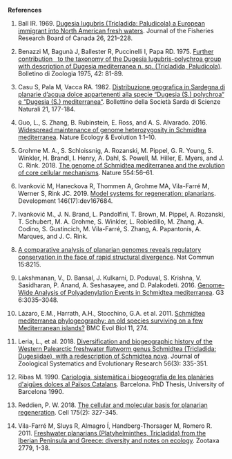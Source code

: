 **References**

1. Ball IR. 1969. [Dugesia lugubris (Tricladida: Paludicola) a European immigrant into North American fresh waters](https://cdnsciencepub.com/doi/abs/10.1139/f69-026). Journal of the Fisheries Research Board of Canada 26, 221–228.

2. Benazzi M, Bagunà J, Ballester R, Puccinelli I, Papa RD. 1975. [Further contribution   to the taxonomy of the Dugesia
lugubris-polychroa group with description of Dugesia mediterranea n. sp. (Tricladida, Paludicola)](). Bolletino di
Zoologia 1975, 42: 81-89.

3. Casu S, Pala M, Vacca RA. 1982. [Distribuzione geografica in Sardegna di planarie d’acqua dolce appartenenti alla specie “Dugesia (S.) polychroa“ e “Dugesia (S.) mediterranea“](). Bollettino della Società Sarda di Scienze Naturali 21, 177-184.

4. Guo, L., S. Zhang, B. Rubinstein, E. Ross, and A. S. Alvarado. 2016. [Widespread maintenance of genome heterozygosity
in Schmidtea mediterranea](https://europepmc.org/article/MED/28812561). Nature Ecology & Evolution 1:1–10.

5. Grohme M. A., S. Schloissnig, A. Rozanski, M. Pippel, G. R. Young, S. Winkler, H. Brandl, I. Henry, A. Dahl, S. Powell, M.
Hiller, E. Myers, and J. C. Rink. 2018. [The genome of Schmidtea mediterranea and the evolution of core cellular
mechanisms](https://europepmc.org/article/MED/29364871). Nature 554:56–61.

6. Ivanković M, Haneckova R, Thommen A, Grohme MA, Vila-Farré M, Werner S, Rink JC. 2019. [Model systems for
regeneration: planarians](https://europepmc.org/article/MED/31511248). Development 146(17):dev167684.

7. Ivanković M., J. N. Brand, L. Pandolfini, T. Brown, M. Pippel, A. Rozanski, T. Schubert, M. A. Grohme, S. Winkler,
L. Robledillo, M. Zhang, A. Codino, S. Gustincich, M. Vila-Farré, S. Zhang, A. Papantonis, A. Marques, and J. C. Rink.
2024. [A comparative analysis of planarian genomes reveals regulatory conservation in the face of rapid structural
divergence](https://europepmc.org/article/MED/39294119). Nat Commun 15:8215.

8. Lakshmanan, V., D. Bansal, J. Kulkarni, D. Poduval, S. Krishna, V. Sasidharan, P. Anand, A. Seshasayee, and D.
Palakodeti. 2016. [Genome-Wide Analysis of Polyadenylation Events in Schmidtea mediterranea](https://europepmc.org/article/MED/27489207). G3 6:3035–3048.

9. Lázaro, E.M., Harrath, A.H., Stocchino, G.A. et al. 2011. [Schmidtea mediterranea phylogeography: an old species surviving
on a few Mediterranean islands?](https://europepmc.org/article/MED/21943163) BMC Evol Biol 11, 274.

10. Leria, L., et al. 2018. [Diversification and biogeographic history of the Western Palearctic freshwater flatworm genus
Schmidtea (Tricladida: Dugesiidae), with a redescription of Schmidtea nova](https://onlinelibrary.wiley.com/doi/full/10.1111/jzs.12214). Journal of Zoological Systematics and
Evolutionary Research 56(3): 335-351.

11. Ribas M. 1990. [Cariologia, sistemàtica i biogeografia de les planàries d'aigües dolces al Països Catalans](). Barcelona. PhD Thesis, University of Barcelona 1990.

12. Reddien, P. W. 2018. [The cellular and molecular basis for planarian regeneration](https://europepmc.org/article/MED/30290140). Cell 175(2): 327-345.

13. Vila-Farré M, Sluys R, Almagro Í, Handberg-Thorsager M, Romero R. 2011. [Freshwater planarians (Platyhelminthes, Tricladida) from
the Iberian Peninsula and Greece: diversity and notes on ecology](https://mapress.com/zt/article/view/zootaxa.2779.1.1). Zootaxa 2779, 1-38.

